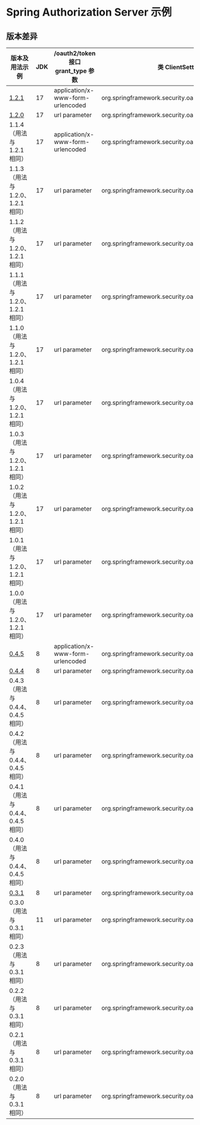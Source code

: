 # Spring Authorization Server 示例

## 版本差异

| 版本及用法示例                                           | JDK | /oauth2/token 接口 grant_type 参数    | 类 ClientSettings 所在的包                                             | 类 TokenSettings 所在的包                                              | OAuth 2.1 配置类                                                                                 |
|---------------------------------------------------|-----|-----------------------------------|-------------------------------------------------------------------|-------------------------------------------------------------------|-----------------------------------------------------------------------------------------------|
| [1.2.1](default-authorization-server-jdk17)       | 17  | application/x-www-form-urlencoded | org.springframework.security.oauth2.server.authorization.settings | org.springframework.security.oauth2.server.authorization.settings | org.springframework.security.oauth2.server.authorization.settings.AuthorizationServerSettings |
| [1.2.0](default-authorization-server-jdk17-1.2.0) | 17  | url parameter                     | org.springframework.security.oauth2.server.authorization.settings | org.springframework.security.oauth2.server.authorization.settings | org.springframework.security.oauth2.server.authorization.settings.AuthorizationServerSettings |
| 1.1.4（用法与 1.2.1 相同）                               | 17  | application/x-www-form-urlencoded | org.springframework.security.oauth2.server.authorization.settings | org.springframework.security.oauth2.server.authorization.settings | org.springframework.security.oauth2.server.authorization.settings.AuthorizationServerSettings |
| 1.1.3（用法与 1.2.0、1.2.1 相同）                         | 17  | url parameter                     | org.springframework.security.oauth2.server.authorization.settings | org.springframework.security.oauth2.server.authorization.settings | org.springframework.security.oauth2.server.authorization.settings.AuthorizationServerSettings |
| 1.1.2（用法与 1.2.0、1.2.1 相同）                         | 17  | url parameter                     | org.springframework.security.oauth2.server.authorization.settings | org.springframework.security.oauth2.server.authorization.settings | org.springframework.security.oauth2.server.authorization.settings.AuthorizationServerSettings |
| 1.1.1（用法与 1.2.0、1.2.1 相同）                         | 17  | url parameter                     | org.springframework.security.oauth2.server.authorization.settings | org.springframework.security.oauth2.server.authorization.settings | org.springframework.security.oauth2.server.authorization.settings.AuthorizationServerSettings |
| 1.1.0（用法与 1.2.0、1.2.1 相同）                         | 17  | url parameter                     | org.springframework.security.oauth2.server.authorization.settings | org.springframework.security.oauth2.server.authorization.settings | org.springframework.security.oauth2.server.authorization.settings.AuthorizationServerSettings |
| 1.0.4（用法与 1.2.0、1.2.1 相同）                         | 17  | url parameter                     | org.springframework.security.oauth2.server.authorization.settings | org.springframework.security.oauth2.server.authorization.settings | org.springframework.security.oauth2.server.authorization.settings.AuthorizationServerSettings |
| 1.0.3（用法与 1.2.0、1.2.1 相同）                         | 17  | url parameter                     | org.springframework.security.oauth2.server.authorization.settings | org.springframework.security.oauth2.server.authorization.settings | org.springframework.security.oauth2.server.authorization.settings.AuthorizationServerSettings |
| 1.0.2（用法与 1.2.0、1.2.1 相同）                         | 17  | url parameter                     | org.springframework.security.oauth2.server.authorization.settings | org.springframework.security.oauth2.server.authorization.settings | org.springframework.security.oauth2.server.authorization.settings.AuthorizationServerSettings |
| 1.0.1（用法与 1.2.0、1.2.1 相同）                         | 17  | url parameter                     | org.springframework.security.oauth2.server.authorization.settings | org.springframework.security.oauth2.server.authorization.settings | org.springframework.security.oauth2.server.authorization.settings.AuthorizationServerSettings |
| 1.0.0（用法与 1.2.0、1.2.1 相同）                         | 17  | url parameter                     | org.springframework.security.oauth2.server.authorization.settings | org.springframework.security.oauth2.server.authorization.settings | org.springframework.security.oauth2.server.authorization.settings.AuthorizationServerSettings |
| [0.4.5](default-authorization-server-jdk8)        | 8   | application/x-www-form-urlencoded | org.springframework.security.oauth2.server.authorization.settings | org.springframework.security.oauth2.server.authorization.settings | org.springframework.security.oauth2.server.authorization.settings.AuthorizationServerSettings |
| [0.4.4](default-authorization-server-jdk8-0.4.4)  | 8   | url parameter                     | org.springframework.security.oauth2.server.authorization.settings | org.springframework.security.oauth2.server.authorization.settings | org.springframework.security.oauth2.server.authorization.settings.AuthorizationServerSettings |
| 0.4.3（用法与 0.4.4、0.4.5 相同）                         | 8   | url parameter                     | org.springframework.security.oauth2.server.authorization.settings | org.springframework.security.oauth2.server.authorization.settings | org.springframework.security.oauth2.server.authorization.settings.AuthorizationServerSettings |
| 0.4.2（用法与 0.4.4、0.4.5 相同）                         | 8   | url parameter                     | org.springframework.security.oauth2.server.authorization.settings | org.springframework.security.oauth2.server.authorization.settings | org.springframework.security.oauth2.server.authorization.settings.AuthorizationServerSettings |
| 0.4.1（用法与 0.4.4、0.4.5 相同）                         | 8   | url parameter                     | org.springframework.security.oauth2.server.authorization.settings | org.springframework.security.oauth2.server.authorization.settings | org.springframework.security.oauth2.server.authorization.settings.AuthorizationServerSettings |
| 0.4.0（用法与 0.4.4、0.4.5 相同）                         | 8   | url parameter                     | org.springframework.security.oauth2.server.authorization.settings | org.springframework.security.oauth2.server.authorization.settings | org.springframework.security.oauth2.server.authorization.settings.AuthorizationServerSettings |
| [0.3.1](default-authorization-server-jdk8-0.3.1)  | 8   | url parameter                     | org.springframework.security.oauth2.server.authorization.config   | org.springframework.security.oauth2.server.authorization.config   | org.springframework.security.oauth2.server.authorization.config.ProviderSettings              |
| 0.3.0（用法与 0.3.1 相同）                               | 11  | url parameter                     | org.springframework.security.oauth2.server.authorization.config   | org.springframework.security.oauth2.server.authorization.config   | org.springframework.security.oauth2.server.authorization.config.ProviderSettings              |
| 0.2.3（用法与 0.3.1 相同）                               | 8   | url parameter                     | org.springframework.security.oauth2.server.authorization.config   | org.springframework.security.oauth2.server.authorization.config   | org.springframework.security.oauth2.server.authorization.config.ProviderSettings              |
| 0.2.2（用法与 0.3.1 相同）                               | 8   | url parameter                     | org.springframework.security.oauth2.server.authorization.config   | org.springframework.security.oauth2.server.authorization.config   | org.springframework.security.oauth2.server.authorization.config.ProviderSettings              |
| 0.2.1（用法与 0.3.1 相同）                               | 8   | url parameter                     | org.springframework.security.oauth2.server.authorization.config   | org.springframework.security.oauth2.server.authorization.config   | org.springframework.security.oauth2.server.authorization.config.ProviderSettings              |
| 0.2.0（用法与 0.3.1 相同）                               | 8   | url parameter                     | org.springframework.security.oauth2.server.authorization.config   | org.springframework.security.oauth2.server.authorization.config   | org.springframework.security.oauth2.server.authorization.config.ProviderSettings              |
